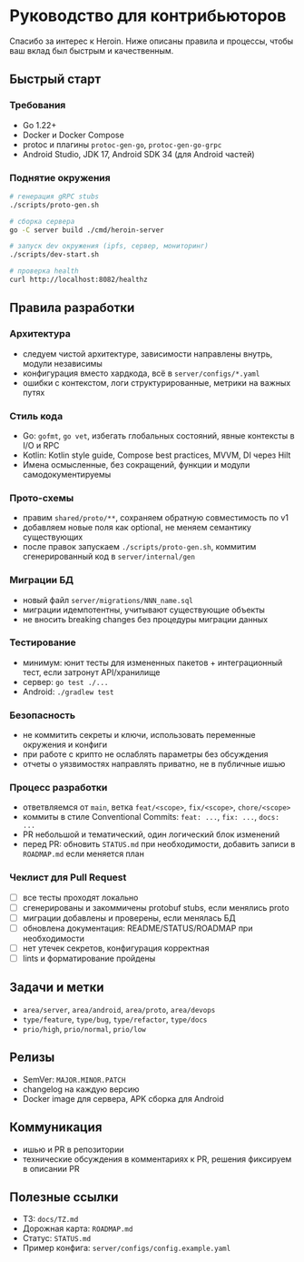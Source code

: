 # Руководство для контрибьюторов

Спасибо за интерес к Heroin. Ниже описаны правила и процессы, чтобы ваш вклад был быстрым и качественным.

## Быстрый старт

### Требования
- Go 1.22+
- Docker и Docker Compose
- protoc и плагины `protoc-gen-go`, `protoc-gen-go-grpc`
- Android Studio, JDK 17, Android SDK 34 (для Android частей)

### Поднятие окружения
```bash
# генерация gRPC stubs
./scripts/proto-gen.sh

# сборка сервера
go -C server build ./cmd/heroin-server

# запуск dev окружения (ipfs, сервер, мониторинг)
./scripts/dev-start.sh

# проверка health
curl http://localhost:8082/healthz
```

## Правила разработки

### Архитектура
- следуем чистой архитектуре, зависимости направлены внутрь, модули независимы
- конфигурация вместо хардкода, всё в `server/configs/*.yaml`
- ошибки с контекстом, логи структурированные, метрики на важных путях

### Стиль кода
- Go: `gofmt`, `go vet`, избегать глобальных состояний, явные контексты в I/O и RPC
- Kotlin: Kotlin style guide, Compose best practices, MVVM, DI через Hilt
- Имена осмысленные, без сокращений, функции и модули самодокументируемы

### Прото-схемы
- правим `shared/proto/**`, сохраняем обратную совместимость по v1
- добавляем новые поля как optional, не меняем семантику существующих
- после правок запускаем `./scripts/proto-gen.sh`, коммитим сгенерированный код в `server/internal/gen`

### Миграции БД
- новый файл `server/migrations/NNN_name.sql`
- миграции идемпотентны, учитывают существующие объекты
- не вносить breaking changes без процедуры миграции данных

### Тестирование
- минимум: юнит тесты для измененных пакетов + интеграционный тест, если затронут API/хранилище
- сервер: `go test ./...`
- Android: `./gradlew test`

### Безопасность
- не коммитить секреты и ключи, использовать переменные окружения и конфиги
- при работе с крипто не ослаблять параметры без обсуждения
- отчеты о уязвимостях направлять приватно, не в публичные ишью

### Процесс разработки
- ответвляемся от `main`, ветка `feat/<scope>`, `fix/<scope>`, `chore/<scope>`
- коммиты в стиле Conventional Commits: `feat: ...`, `fix: ...`, `docs: ...`
- PR небольшой и тематический, один логический блок изменений
- перед PR: обновить `STATUS.md` при необходимости, добавить записи в `ROADMAP.md` если меняется план

### Чеклист для Pull Request
- [ ] все тесты проходят локально
- [ ] сгенерированы и закоммичены protobuf stubs, если менялись proto
- [ ] миграции добавлены и проверены, если менялась БД
- [ ] обновлена документация: README/STATUS/ROADMAP при необходимости
- [ ] нет утечек секретов, конфигурация корректная
- [ ] lints и форматирование пройдены

## Задачи и метки
- `area/server`, `area/android`, `area/proto`, `area/devops`
- `type/feature`, `type/bug`, `type/refactor`, `type/docs`
- `prio/high`, `prio/normal`, `prio/low`

## Релизы
- SemVer: `MAJOR.MINOR.PATCH`
- changelog на каждую версию
- Docker image для сервера, APK сборка для Android

## Коммуникация
- ишью и PR в репозитории
- технические обсуждения в комментариях к PR, решения фиксируем в описании PR

## Полезные ссылки
- ТЗ: `docs/TZ.md`
- Дорожная карта: `ROADMAP.md`
- Статус: `STATUS.md`
- Пример конфига: `server/configs/config.example.yaml`
